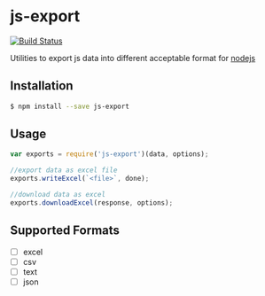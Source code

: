 js-export
==========

[![Build Status](https://travis-ci.org/lykmapipo/js-export.svg?branch=master)](https://travis-ci.org/lykmapipo/js-export)

Utilities to export js data into different acceptable format for [nodejs](https://github.com/nodejs)

## Installation
```sh
$ npm install --save js-export
```

## Usage
```js
var exports = require('js-export')(data, options);

//export data as excel file
exports.writeExcel(`<file>`, done);

//download data as excel
exports.downloadExcel(response, options);
```

## Supported Formats
- [ ] excel
- [ ] csv
- [ ] text
- [ ] json